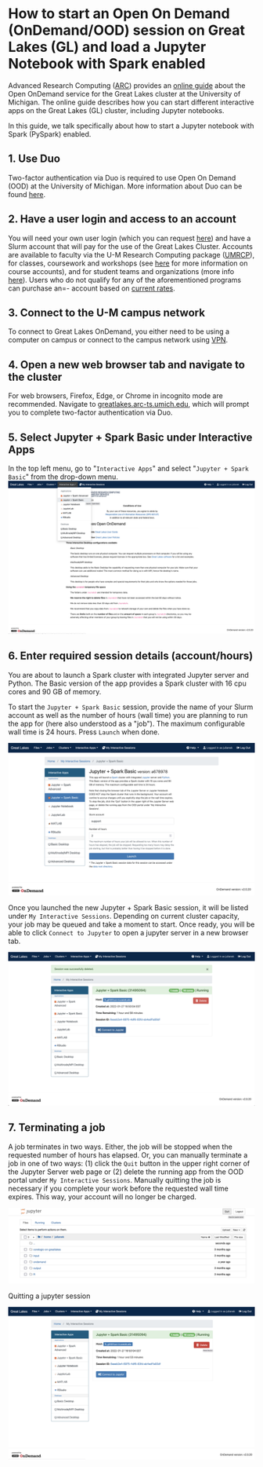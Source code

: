 
# How to start an Open On Demand (OnDemand/OOD) session on Great Lakes (GL) and load a Jupyter Notebook with Spark enabled

Advanced Research Computing ([ARC](https://arc.umich.edu/))  provides an [online guide](https://arc.umich.edu/open-ondemand/) about the Open OnDemand service for the Great Lakes cluster at the University of Michigan. The online guide describes how you can start different interactive apps on the Great Lakes (GL) cluster, including Jupyter notebooks.

In this guide, we talk specifically about how to start a Jupyter notebook with Spark (PySpark) enabled.

## 1. Use Duo
Two-factor authentication via Duo is required to use Open On Demand (OOD) at the University of Michigan. More information about Duo can be found [here](https://safecomputing.umich.edu/two-factor-authentication).

## 2. Have a user login and access to an account
You will need your own user login (which you can request [here](https://arc.umich.edu/login-request)) and have a Slurm account that will pay for the use of the Great Lakes Cluster. Accounts are available to faculty via the U-M Research Computing package ([UMRCP](https://arc.umich.edu/umrcp/)),  for classes, coursework and workshops (see [here](https://arc.umich.edu/greatlakes/course-accounts/) for more information on course accounts), and for student teams and organizations (more info [here](https://arc.umich.edu/greatlakes/studentteams/)). Users who do not qualify for any of the aforementioned programs can purchase an=- account based on  [current rates](https://arc.umich.edu/greatlakes/rates/).

## 3. Connect to the U-M campus network
To connect to Great Lakes OnDemand, you either need to be using a computer on campus or connect to the campus network using [VPN](https://its.umich.edu/enterprise/wifi-networks/vpn/getting-started).

## 4. Open a new web browser tab and navigate to the cluster
For web browsers, Firefox, Edge, or Chrome in incognito mode are recommended. Navigate to [greatlakes.arc-ts.umich.edu](greatlakes.arc-ts.umich.edu), which will prompt you to complete two-factor authentication via Duo.


## 5. Select Jupyter + Spark Basic under Interactive Apps
In the top left menu, go to "```Interactive Apps```" and select "```Jupyter + Spark Basic```" from the drop-down menu.
![Starting a Jupyter + Spark Basic session](starting-jupyter-spark-basic.png)

## 6. Enter required session details (account/hours)
You are  about to launch a Spark cluster with integrated Jupyter server and Python. The Basic version of the app provides a Spark cluster with 16 cpu cores and 90 GB of memory. 

To start the ```Jupyter + Spark Basic``` session, provide the  name of your Slurm account as well as the number of hours (wall time) you are planning to run the app for (here also understood as a "job"). The maximum configurable wall time is 24 hours. Press ```Launch``` when done.

![Entering job details for a Jupyter + Spark Basic session](entering-job-details.png)

Once you launched the new Jupyter + Spark Basic session, it will be listed under ```My Interactive Sessions```. Depending on current cluster capacity, your job may be queued and take a moment to start. Once ready, you will be able to click ```Connect to Jupyter``` to open a jupyter server in a new browser tab.

![Connecting to the jupyter server](connecting-to-jupyter.png)

##  7. Terminating a job
A job terminates in two ways. Either, the job will be stopped when the requested number of hours has elapsed. Or, you can manually terminate a job in one of two ways: (1) click the ```Quit``` button in the upper right corner of the Jupyter Server web page or (2) delete the running app from the OOD portal under ```My Interactive Sessions```.  Manually quitting the job is necessary if you complete your work before the requested wall time expires. This way,  your account will no longer be charged.

![Quitting a jupyter session in the Jupyter server](quitting-jupyter-session.png)
<figcaption>Quitting a jupyter session</figcaption>

![Deleting a jupyter session in `My interactive sessions'](deleting-jupyter-sessions.png)
